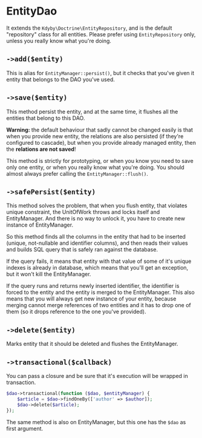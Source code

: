 # EntityDao

It extends the `Kdyby\Doctrine\EntityRepository`, and is the default "repository" class for all entities.
Please prefer using `EntityRepository` only, unless you really know what you're doing.


## `->add($entity)`

This is alias for `EntityManager::persist()`, but it checks that you've given it entity that belongs to the DAO you've used.


## `->save($entity)`

This method persist the entity, and at the same time, it flushes all the entities that belong to this DAO.

**Warning:** the default behaviour that sadly cannot be changed easily is that when you provide new entity,
the relations are also persisted (if they're configured to cascade), but when you provide already managed entity,
then the **relations are not saved**!

This method is strictly for prototyping, or when you know you need to save only one entity, or when you really know what you're doing.
You should almost always prefer calling the `EntityManager::flush()`.


## `->safePersist($entity)`

This method solves the problem, that when you flush entity, that violates unique constraint, the UnitOfWork throws and locks itself and EntityManager.
And there is no way to unlock it, you have to create new instance of EntityManager.

So this method finds all the columns in the entity that had to be inserted (unique, not-nullable and identifier columns),
and then reads their values and builds SQL query that is safely ran against the database.

If the query fails, it means that entity with that value of some of it's unique indexes is already in database,
which means that you'll get an exception, but it won't kill the EntityManager.

If the query runs and returns newly inserted identifier, the identifier is forced to the entity and the entity is merged to the EntityManager.
This also means that you will always get new instance of your entity,
because merging cannot merge references of two entities and it has to drop one of them (so it drops reference to the one you've provided).


## `->delete($entity)`

Marks entity that it should be deleted and flushes the EntityManager.


## `->transactional($callback)`

You can pass a closure and be sure that it's execution will be wrapped in transaction.

```php
$dao->transactional(function ($dao, $entityManager) {
	$article = $dao->findOneBy(['author' => $author]);
	$dao->delete($article);
});
```

The same method is also on EntityManager, but this one has the `$dao` as first argument.
